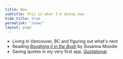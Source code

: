 ```yaml
---
title: Now
subtitle: This is what I'm doing now.
hide_title: true
permalink: "/now/"
layout: page
---
```


- Living in Vancouver, BC and figuring out what's next
- Reading *[Roughing it in the Bush](https://en.wikipedia.org/wiki/Roughing_it_in_the_Bush)* by Susanna Moodie
- Saving quotes in my very first app, [Quotational][qu]

[en]: http://ensibuuko.com
[ku]: /blog/designing-in-uganda
[qu]: http://quotation.al